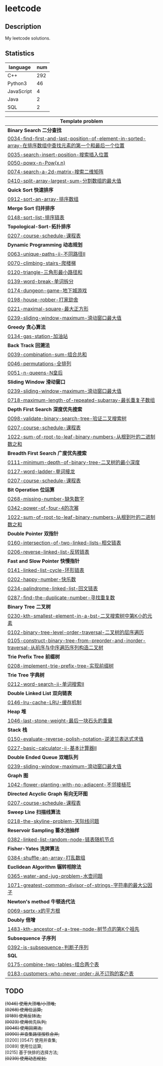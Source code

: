 # leetcode

## Description
My leetcode solutions.  

## Statistics  
|language   |num|  
|-----------|---|
|C++        |292|  
|Python3    |46 |  
|JavaScript |4  |  
|Java       |2  |  
|SQL        |2  |  

|Template problem|  
|----------------|  
|**Binary Search 二分查找**|  
|[0034-find-first-and-last-position-of-element-in-sorted-array-在排序数组中查找元素的第一个和最后一个位置](./0034-find-first-and-last-position-of-element-in-sorted-array-在排序数组中查找元素的第一个和最后一个位置/)|
|[0035-search-insert-position-搜索插入位置](./0035-search-insert-position-搜索插入位置/)|
|[0050-powx-n-Pow(x,n)](./0050-powx-n-Pow(x,n)/)|
|[0074-search-a-2d-matrix-搜索二维矩阵](./0074-search-a-2d-matrix-搜索二维矩阵/)|
|[0410-split-array-largest-sum-分割数组的最大值](./0410-split-array-largest-sum-分割数组的最大值/)|
|**Quick Sort 快速排序**|  
|[0912-sort-an-array-排序数组](./0912-sort-an-array-排序数组/)|
|**Merge Sort 归并排序**|  
|[0148-sort-list-排序链表](./0148-sort-list-排序链表/)|
|**Topological-Sort-拓扑排序**|  
|[0207-course-schedule-课程表](./0207-course-schedule-课程表/)|
|**Dynamic Programming 动态规划**|  
|[0063-unique-paths-ii-不同路径II](./0063-unique-paths-ii-不同路径II/)      |
|[0070-climbing-stairs-爬楼梯](./0070-climbing-stairs-爬楼梯/)              |
|[0120-triangle-三角形最小路径和](./0120-triangle-三角形最小路径和/)         |
|[0139-word-break-单词拆分](./0139-word-break-单词拆分/)                    |
|[0174-dungeon-game-地下城游戏](./0174-dungeon-game-地下城游戏/)            |
|[0198-house-robber-打家劫舍](./0198-house-robber-打家劫舍/)                |
|[0221-maximal-square-最大正方形](./0221-maximal-square-最大正方形/)        |
|[0239-sliding-window-maximum-滑动窗口最大值](./0239-sliding-window-maximum-滑动窗口最大值/)|
|**Greedy 贪心算法**|  
|[0134-gas-station-加油站](./0134-gas-station-加油站/)    |
|**Back Track 回溯法**|  
|[0039-combination-sum-组合总和](./0039-combination-sum-组合总和/)  |
|[0046-permutations-全排列](./0046-permutations-全排列/)            |
|[0051-n-queens-N皇后](./0051-n-queens-N皇后/)                      |
|**Sliding Window 滑动窗口**|  
|[0239-sliding-window-maximum-滑动窗口最大值](./0239-sliding-window-maximum-滑动窗口最大值/)|  
|[0718-maximum-length-of-repeated-subarray-最长重复子数组](./0718-maximum-length-of-repeated-subarray-最长重复子数组/)|  
|**Depth First Search 深度优先搜索**|  
|[0098-validate-binary-search-tree-验证二叉搜索树](./0098-validate-binary-search-tree-验证二叉搜索树/)  |
|[0207-course-schedule-课程表](./0207-course-schedule-课程表/)|
|[1022-sum-of-root-to-leaf-binary-numbers-从根到叶的二进制数之和](./1022-sum-of-root-to-leaf-binary-numbers-从根到叶的二进制数之和/) |
|**Breadth First Search 广度优先搜索**|
|[0111-minimum-depth-of-binary-tree-二叉树的最小深度](./0111-minimum-depth-of-binary-tree-二叉树的最小深度/)|
|[0127-word-ladder-单词接龙](./0127-word-ladder-单词接龙/)|  
|[0207-course-schedule-课程表](./0207-course-schedule-课程表/)|
|**Bit Operation 位运算**|  
|[0268-missing-number-缺失数字](./0268-missing-number-缺失数字/)                |
|[0342-power-of-four-4的次幂](./0342-power-of-four-4的次幂/)                    |
|[1022-sum-of-root-to-leaf-binary-numbers-从根到叶的二进制数之和](./1022-sum-of-root-to-leaf-binary-numbers-从根到叶的二进制数之和/)|
|**Double Pointer 双指针**|  
|[0160-intersection-of-two-linked-lists-相交链表](./0160-intersection-of-two-linked-lists-相交链表/)    |
|[0206-reverse-linked-list-反转链表](./0206-reverse-linked-list-反转链表/)                              |
|**Fast and Slow Pointer 快慢指针**|  
|[0141-linked-list-cycle-环形链表](./0141-linked-list-cycle-环形链表/)                      |
|[0202-happy-number-快乐数](./0202-happy-number-快乐数/)                                    |
|[0234-palindrome-linked-list-回文链表](./0234-palindrome-linked-list-回文链表/)            | 
|[0287-find-the-duplicate-number-寻找重复数](./0287-find-the-duplicate-number-寻找重复数/)  |
|**Binary Tree 二叉树**|  
|[0230-kth-smallest-element-in-a-bst-二叉搜索树中第K小的元素](./0230-kth-smallest-element-in-a-bst-二叉搜索树中第K小的元素/)  |
|[0102-binary-tree-level-order-traversal-二叉树的层序遍历](./0102-binary-tree-level-order-traversal-二叉树的层序遍历/)    |
|[0105-construct-binary-tree-from-preorder-and-inorder-traversal-从前序与中序遍历序列构造二叉树](./0105-construct-binary-tree-from-preorder-and-inorder-traversal-从前序与中序遍历序列构造二叉树/)|
|**Trie Prefix Tree 前缀树**|  
|[0208-implement-trie-prefix-tree-实现前缀树](./0208-implement-trie-prefix-tree-实现前缀树/)|  
|**Trie Tree 字典树**|  
|[0212-word-search-ii-单词搜索II](./0212-word-search-ii-单词搜索II/)  
|**Double Linked List 双向链表**|  
|[0146-lru-cache-LRU-缓存机制](./0146-lru-cache-LRU-缓存机制/)|  
|**Heap 堆**|  
|[1046-last-stone-weight-最后一块石头的重量](./1046-last-stone-weight-最后一块石头的重量/)|  
|**Stack 栈**|  
|[0150-evaluate-reverse-polish-notation-逆波兰表达式求值](./0150-evaluate-reverse-polish-notation-逆波兰表达式求值/)     |  
|[0227-basic-calculator-ii-基本计算器II](./0227-basic-calculator-ii-基本计算器II/)                      |  
|**Double Ended Queue 双端队列**|   
|[0239-sliding-window-maximum-滑动窗口最大值](./0239-sliding-window-maximum-滑动窗口最大值/)|  
|**Graph 图**|  
|[1042-flower-planting-with-no-adjacent-不邻接植花](./1042-flower-planting-with-no-adjacent-不邻接植花/)|  
|**Directed Acyclic Graph 有向无环图**|  
|[0207-course-schedule-课程表](./0207-course-schedule-课程表/)|  
|**Sweep Line 扫描线算法**|  
|[0218-the-skyline-problem-天际线问题](./0218-the-skyline-problem-天际线问题/)|  
|**Reservoir Sampling 蓄水池抽样**|  
|[0382-linked-list-random-node-链表随机节点](./0382-linked-list-random-node-链表随机节点/)|  
|**Fisher-Yates 洗牌算法**|  
|[0384-shuffle-an-array-打乱数组](./0384-shuffle-an-array-打乱数组/)|  
|**Euclidean Algorithm 辗转相除法**|  
|[0365-water-and-jug-problem-水壶问题](./0365-water-and-jug-problem-水壶问题/)|
|[1071-greatest-common-divisor-of-strings-字符串的最大公因子](./1071-greatest-common-divisor-of-strings-字符串的最大公因子/)|
|**Newton's method 牛顿迭代法**|  
|[0069-sqrtx-x的平方根](./0069-sqrtx-x的平方根/)
|**Doubly 倍增**|  
|[1483-kth-ancestor-of-a-tree-node-树节点的第K个祖先](./1483-kth-ancestor-of-a-tree-node-树节点的第K个祖先/)
|**Subsequence 子序列**|
|[0392-is-subsequence-判断子序列](./0392-is-subsequence-判断子序列/)|
|**SQL**|  
|[0175-combine-two-tables-组合两个表](./0175-combine-two-tables-组合两个表/)|
|[0183-customers-who-never-order-从不订购的客户表](./0183-customers-who-never-order-从不订购的客户表/)|




## TODO  
~~[1046] 使用大顶堆/小顶堆;~~  
~~[0268] 使用位运算;~~  
~~[0189] 使用反转法;~~  
~~[0023] 使用优先队列;~~  
~~[0046] 使用回溯法;~~  
~~[0990] 并查集路径按秩合并;~~  
[0200] [0547] 使用并查集;   
[0089] 使用位运算;  
[0215] 基于快排的选择方法;   
~~[0239] 使用动态规划;~~  